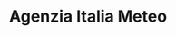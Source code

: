 ---
title: "Agenzia Italia Meteo"
website: ""
description: "Description"
logo: "images/partners/logo_ItaliaMeteo.webp"
category: "Patrocinato da"
draft: false 
#id: "partners"
---